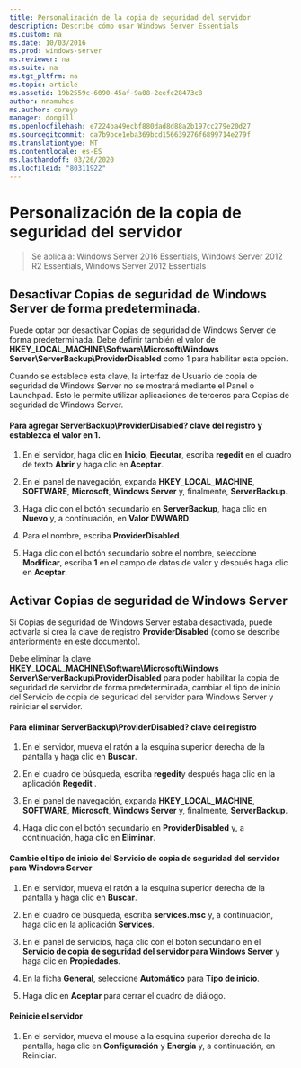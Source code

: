 ```yaml
---
title: Personalización de la copia de seguridad del servidor
description: Describe cómo usar Windows Server Essentials
ms.custom: na
ms.date: 10/03/2016
ms.prod: windows-server
ms.reviewer: na
ms.suite: na
ms.tgt_pltfrm: na
ms.topic: article
ms.assetid: 19b2559c-6090-45af-9a08-2eefc28473c8
author: nnamuhcs
ms.author: coreyp
manager: dongill
ms.openlocfilehash: e7224ba49ecbf880dad8d88a2b197cc279e20d27
ms.sourcegitcommit: da7b9bce1eba369bcd156639276f6899714e279f
ms.translationtype: MT
ms.contentlocale: es-ES
ms.lasthandoff: 03/26/2020
ms.locfileid: "80311922"
---
```

# <a name="customize-server-backup"></a>Personalización de la copia de seguridad del servidor

>Se aplica a: Windows Server 2016 Essentials, Windows Server 2012 R2 Essentials, Windows Server 2012 Essentials

## <a name="turn-off-server-backup-by-default"></a>Desactivar Copias de seguridad de Windows Server de forma predeterminada.  
 Puede optar por desactivar Copias de seguridad de Windows Server de forma predeterminada. Debe definir también el valor de **HKEY_LOCAL_MACHINE\Software\Microsoft\Windows Server\ServerBackup\ProviderDisabled** como 1 para habilitar esta opción.  
  
 Cuando se establece esta clave, la interfaz de Usuario de copia de seguridad de Windows Server no se mostrará mediante el Panel o Launchpad. Esto le permite utilizar aplicaciones de terceros para Copias de seguridad de Windows Server.  
  
#### <a name="to-add-serverbackupproviderdisabled-registry-key-and-set-the-value-to-1"></a>Para agregar ServerBackup\ProviderDisabled? clave del registro y establezca el valor en 1.  
  
1.  En el servidor, haga clic en **Inicio**, **Ejecutar**, escriba **regedit** en el cuadro de texto **Abrir** y haga clic en **Aceptar**.  
  
2.  En el panel de navegación, expanda **HKEY_LOCAL_MACHINE**, **SOFTWARE**, **Microsoft**, **Windows Server** y, finalmente, **ServerBackup**.  
  
3.  Haga clic con el botón secundario en **ServerBackup**, haga clic en **Nuevo** y, a continuación, en **Valor DWWARD**.  
  
4.  Para el nombre, escriba **ProviderDisabled**.  
  
5.  Haga clic con el botón secundario sobre el nombre, seleccione **Modificar**, escriba **1** en el campo de datos de valor y después haga clic en **Aceptar**.  
  
## <a name="turn-on-server-backup"></a>Activar Copias de seguridad de Windows Server  
 Si Copias de seguridad de Windows Server estaba desactivada, puede activarla si crea la clave de registro **ProviderDisabled** (como se describe anteriormente en este documento).  
  
 Debe eliminar la clave **HKEY_LOCAL_MACHINE\Software\Microsoft\Windows Server\ServerBackup\ProviderDisabled** para poder habilitar la copia de seguridad de servidor de forma predeterminada, cambiar el tipo de inicio del Servicio de copia de seguridad del servidor para Windows Server y reiniciar el servidor.  
  
#### <a name="to-delete-serverbackupproviderdisabled-registry-key"></a>Para eliminar ServerBackup\ProviderDisabled? clave del registro  
  
1.  En el servidor, mueva el ratón a la esquina superior derecha de la pantalla y haga clic en **Buscar**.  
  
2.  En el cuadro de búsqueda, escriba **regedit**y después haga clic en la aplicación **Regedit** .  
  
3.  En el panel de navegación, expanda **HKEY_LOCAL_MACHINE**, **SOFTWARE**, **Microsoft**, **Windows Server** y, finalmente, **ServerBackup**.  
  
4.  Haga clic con el botón secundario en **ProviderDisabled** y, a continuación, haga clic en **Eliminar**.  
  
#### <a name="change-the-start-type-of-windows-server-server-backup-service"></a>Cambie el tipo de inicio del Servicio de copia de seguridad del servidor para Windows Server  
  
1.  En el servidor, mueva el ratón a la esquina superior derecha de la pantalla y haga clic en **Buscar**.  
  
2.  En el cuadro de búsqueda, escriba **services.msc** y, a continuación, haga clic en la aplicación **Services**.  
  
3.  En el panel de servicios, haga clic con el botón secundario en el **Servicio de copia de seguridad del servidor para Windows Server** y haga clic en **Propiedades**.  
  
4.  En la ficha **General**, seleccione **Automático** para **Tipo de inicio**.  
  
5.  Haga clic en **Aceptar** para cerrar el cuadro de diálogo.  
  
#### <a name="restart-the-server"></a>Reinicie el servidor  
  
1.  En el servidor, mueva el mouse a la esquina superior derecha de la pantalla, haga clic en **Configuración** y **Energía** y, a continuación, en Reiniciar.